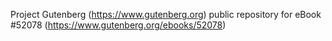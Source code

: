 Project Gutenberg (https://www.gutenberg.org) public repository for
eBook #52078 (https://www.gutenberg.org/ebooks/52078)
